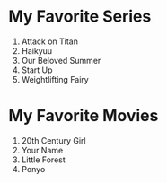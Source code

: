 # My Favorite Series
1. Attack on Titan
2. Haikyuu
3. Our Beloved Summer
4. Start Up
5. Weightlifting Fairy

# My Favorite Movies

1. 20th Century Girl
2. Your Name
3. Little Forest
4. Ponyo

